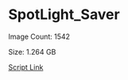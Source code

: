 # SpotLight_Saver

Image Count: 1542

Size: 1.264 GB

[Script Link](https://github.com/liuyal/Archive/blob/master/Python/Utilities/Miscellaneous/spotlight_saver.py)